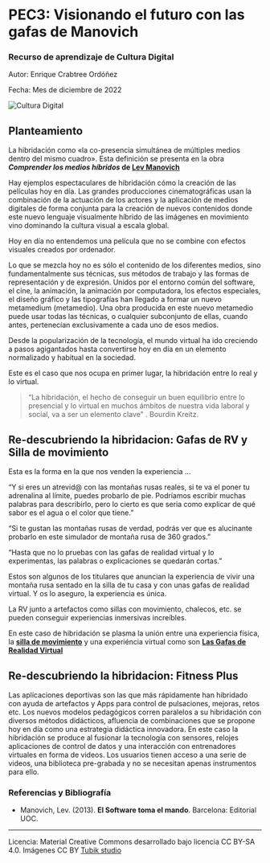 # PEC3: Visionando el futuro con las gafas de Manovich 

### Recurso de aprendizaje de Cultura Digital 


Autor: Enrique Crabtree Ordóñez


Fecha: Mes de diciembre de 2022

![Cultura Digital](https://miro.medium.com/max/1400/0*9PyyNvrO2PcD3KuU.png) 



## Planteamiento


La hibridación como «la co-presencia simultánea de múltiples medios dentro del mismo cuadro». Esta definición se presenta en la obra **_Comprender los medios híbridos_ de [Lev Manovich](http://manovich.net/)**

Hay ejemplos espectaculares de hibridación cómo la creación de las películas hoy en día. Las grandes producciones cinematográficas usan la combinación de la actuación de los actores y la aplicación de medios digitales de forma conjunta para la creación de nuevos contenidos donde este nuevo lenguaje visualmente híbrido de las imágenes en movimiento vino dominando la cultura visual a escala global.

Hoy en día no entendemos una película que no se combine con efectos visuales creados por ordenador.

Lo que se mezcla hoy no es sólo el contenido de los diferentes medios, sino fundamentalmente sus técnicas, sus métodos de trabajo y las formas de representación y de expresión. Unidos por el entorno común del software, el cine, la animación, la animación por computadora, los efectos especiales, el diseño gráfico y las tipografías han llegado a formar un nuevo metamedium (metamedio). Una obra producida en este nuevo metamedio puede usar todas las técnicas, o cualquier subconjunto de ellas, cuando antes, pertenecían exclusivamente a cada uno de esos medios.

Desde la popularización de la tecnología, el mundo virtual ha ido creciendo a pasos agigantados hasta convertirse hoy en día en un elemento normalizado y habitual en la sociedad.


Este es el caso que nos ocupa en primer lugar, la hibridación entre lo real y lo virtual.
> “La hibridación, el hecho de conseguir un buen equilibrio entre lo presencial y lo virtual en muchos ámbitos de nuestra vida laboral y social, va a ser un elemento clave" . Bourdin Kreitz.




## Re-descubriendo la hibridacion:  **Gafas de RV y Silla de movimiento**

Esta es la forma en la que nos venden la experiencia ...

“Y si eres un atrevid@ con las montañas rusas reales, si te va el poner tu adrenalina al límite, puedes probarlo de pie. Podríamos escribir muchas palabras para describirlo, pero lo cierto es que seria como explicar de qué sabor es el agua o el color que tiene.”

“Si te gustan las montañas rusas de verdad, podrás ver que es alucinante probarlo en este simulador de montaña rusa de 360 grados.”

“Hasta que no lo pruebas con las gafas de realidad virtual y lo experimentas, las palabras o explicaciones se quedarán cortas.”

Estos son algunos de los titulares que anuncian la experiencia de vivir una montaña rusa sentado en la silla de tu casa y con unas gafas de realidad virtual. Y os lo aseguro, la experiencia es única.

La RV junto a artefactos como sillas con movimiento, chalecos, etc. se pueden conseguir experiencias inmersivas increíbles.

En este caso de hibridación se plasma la unión entre una experiencia física, la **[silla de movimiento](https://www.stekiamusement.com/es/silla-de-movimiento-vr-360)** y una experiéncia virtual como son **[Las Gafas de Realidad Virtual](https://www.oculus.com/experiences/quest/?locale=es_ES)**





## Re-descubriendo la hibridacion:  **Fitness Plus**

Las aplicaciones deportivas son las que más rápidamente han hibridado con ayuda de artefactos y Apps para control de pulsaciones, mejoras, retos etc.
Los nuevos modelos pedagógicos corren paralelos a su hibridación con diversos métodos didácticos, afluencia de combinaciones que se propone hoy en día como una estrategia didáctica innovadora.
En este caso la hibridación se produce al fusionar la tecnología con sensores, relojes aplicaciones de control de datos y una interacción con entrenadores virtuales en forma de videos.
Los usuarios tienen acceso a una serie de videos, una biblioteca pre-grabada y no se necesitan apenas instrumentos para ello.





### Referencias y Bibliografía

* Manovich, Lev. (2013). **El Software toma el mando**. Barcelona: Editorial UOC. 


----

Licencia: Material Creative Commons desarrollado bajo licencia CC BY-SA 4.0. Imágenes CC BY [Tubik studio](https://blog.tubikstudio.com/how-to-create-original-flat-illustrations-designers-tips/) 
